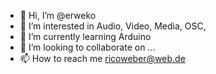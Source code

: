 - 👋 Hi, I’m @erweko
- 👀 I’m interested in Audio, Video, Media, OSC, 
- 🌱 I’m currently learning Arduino
- 💞️ I’m looking to collaborate on ...
- 📫 How to reach me ricoweber@web.de

<!---
erweko/erweko is a ✨ special ✨ repository because its `README.md` (this file) appears on your GitHub profile.
You can click the Preview link to take a look at your changes.
--->
